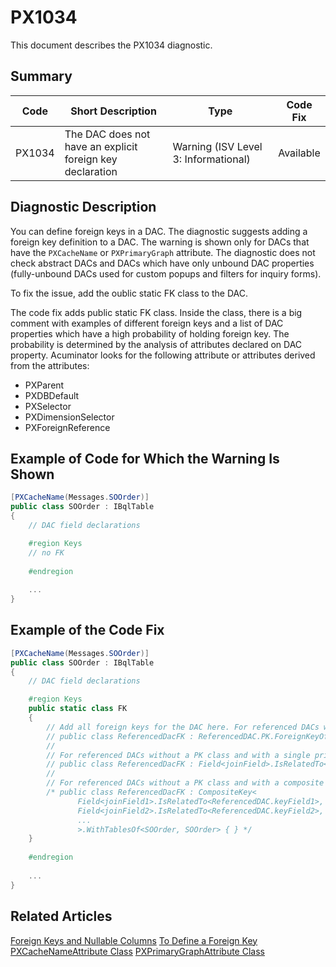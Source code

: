 # PX1034
This document describes the PX1034 diagnostic.

## Summary

| Code   | Short Description                                 | Type  | Code Fix    | 
| ------ | ------------------------------------------------- | ----- | ----------- | 
| PX1034 | The DAC does not have an explicit foreign key declaration | Warning (ISV Level 3: Informational) | Available | 

## Diagnostic Description
You can define foreign keys in a DAC. The diagnostic suggests adding a foreign key definition to a DAC. The warning is shown only for DACs that have the `PXCacheName` or `PXPrimaryGraph` attribute.
The diagnostic does not check abstract DACs and DACs which have only unbound DAC properties (fully-unbound DACs used for custom popups and filters for inquiry forms).

To fix the issue, add the oublic static FK class to the DAC.

The code fix adds public static FK class. Inside the class, there is a big comment with examples of different foreign keys and a list of DAC properties which have a high probability of holding foreign key. The probability is determined by the analysis of attributes declared on DAC property. Acuminator looks for the following attribute or attributes derived from the attributes:
 - PXParent
 - PXDBDefault
 - PXSelector
 - PXDimensionSelector
 - PXForeignReference

## Example of Code for Which the Warning Is Shown

```C#
[PXCacheName(Messages.SOOrder)]
public class SOOrder : IBqlTable
{
	// DAC field declarations

	#region Keys
	// no FK
	
	#endregion
	
	...
}
```

## Example of the Code Fix

```C#
[PXCacheName(Messages.SOOrder)]
public class SOOrder : IBqlTable
{
	// DAC field declarations

	#region Keys
	public static class FK
	{
		// Add all foreign keys for the DAC here. For referenced DACs with a PK class, you can use the following template:
		// public class ReferencedDacFK : ReferencedDAC.PK.ForeignKeyOf<SOOrder>.By<joinField1, joinFields, ...> { }
		//
		// For referenced DACs without a PK class and with a single primary key field, you can use the following template:
		// public class ReferencedDacFK : Field<joinField>.IsRelatedTo<ReferencedDAC.keyField>.AsSimpleKey.WithTablesOf<ReferencedDAC, SOOrder> { }
		//
		// For referenced DACs without a PK class and with a composite primary key, you can use the following template:
		/* public class ReferencedDacFK : CompositeKey<
			   Field<joinField1>.IsRelatedTo<ReferencedDAC.keyField1>,
			   Field<joinField2>.IsRelatedTo<ReferencedDAC.keyField2>,
			   ...
			   >.WithTablesOf<SOOrder, SOOrder> { } */
	}
	
	#endregion
	
	...
}
```

## Related Articles

[Foreign Keys and Nullable Columns](https://help.acumatica.com/(W(12))/Help?ScreenId=ShowWiki&pageid=8da9e9c6-ebbf-409a-b43d-a13d2081a62e)
[To Define a Foreign Key](https://help.acumatica.com/(W(11))/Help?ScreenId=ShowWiki&pageid=20b9a017-ff40-42b7-843c-94f2fced764e)
[PXCacheNameAttribute Class](https://help.acumatica.com/(W(9))/Help?ScreenId=ShowWiki&pageid=6e89e21c-b8f4-a16b-d741-2d6e483e9f65)
[PXPrimaryGraphAttribute Class](https://help.acumatica.com/(W(10))/Help?ScreenId=ShowWiki&pageid=1dceb511-4e98-3700-7d7f-231688a7ac74)
